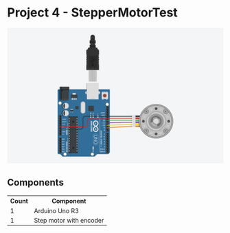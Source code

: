 # Project 4 - StepperMotorTest

<div align="center">
    <img src="schema.png">
</div>

## Components
<table>

<tr>
 <th>Count</th>
 <th>Component</th>
</tr>
<tr>
    <td>1</td>
    <td>Arduino Uno R3</td>
</tr>
<tr>
    <td>1</td>
    <td>Step motor with encoder</td>
</tr>
</table>